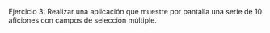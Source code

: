 
Ejercicio 3: Realizar una aplicación que muestre por pantalla una serie de 10 aficiones con campos de selección múltiple.
